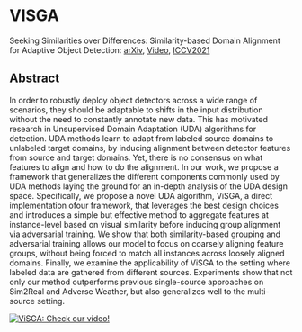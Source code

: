# VISGA

Seeking Similarities over Differences: 
Similarity-based Domain Alignment for Adaptive Object Detection: [arXiv](https://arxiv.org/pdf/2110.01428.pdf), [Video](https://youtu.be/80nVoFubm3c), [ICCV2021](https://openaccess.thecvf.com/content/ICCV2021/papers/Rezaeianaran_Seeking_Similarities_Over_Differences_Similarity-Based_Domain_Alignment_for_Adaptive_Object_ICCV_2021_paper.pdf)

## Abstract

In order to robustly deploy object detectors across a wide range  of  scenarios,  they  should  be  adaptable  to  shifts  in the  input  distribution  without  the  need  to  constantly  annotate  new  data.   This  has  motivated  research  in  Unsupervised Domain Adaptation (UDA) algorithms for detection.  UDA methods learn to adapt from labeled source domains to unlabeled target domains, by inducing alignment between detector features from source and target domains. Yet, there is no consensus on what features to align and how to do the alignment.  In our work, we propose a framework that  generalizes  the  different  components  commonly  used by UDA methods laying the ground for an in-depth analysis of the UDA design space.  Specifically,  we propose a novel UDA algorithm,  ViSGA, a direct implementation ofour framework, that leverages the best design choices and introduces a simple but effective method to aggregate features at instance-level based on visual similarity before inducing group alignment via adversarial training.  We show that both similarity-based grouping and adversarial training allows our model to focus on coarsely aligning feature groups, without being forced to match all instances across loosely aligned domains.  Finally, we examine the applicability of ViSGA to the setting where labeled data are gathered from different sources. Experiments show that not only our method outperforms previous single-source approaches on Sim2Real and Adverse Weather, but also generalizes well to the multi-source setting.

[![ViSGA: Check our video!](https://img.youtube.com/vi/80nVoFubm3c/0.jpg)](https://www.youtube.com/watch?v=80nVoFubm3c "ViSGA: Check our video!")
